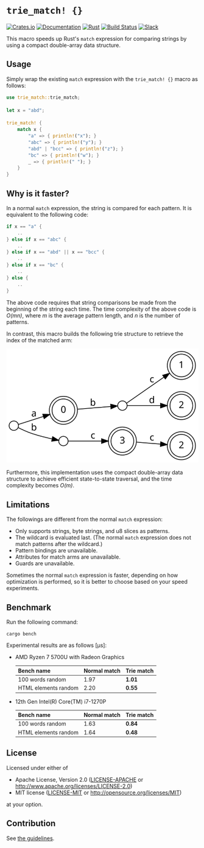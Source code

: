 # `trie_match! {}`

[![Crates.io](https://img.shields.io/crates/v/trie-match)](https://crates.io/crates/trie-match)
[![Documentation](https://docs.rs/trie-match/badge.svg)](https://docs.rs/trie-match)
[![Rust](https://img.shields.io/badge/rust-1.60%2B-blue.svg?maxAge=3600)](https://github.com/daac-tools/trie-match)
[![Build Status](https://github.com/daac-tools/trie-match/actions/workflows/rust.yml/badge.svg)](https://github.com/daac-tools/trie-match/actions)
[![Slack](https://img.shields.io/badge/join-chat-brightgreen?logo=slack)](https://join.slack.com/t/daac-tools/shared_invite/zt-1pwwqbcz4-KxL95Nam9VinpPlzUpEGyA)

This macro speeds up Rust's `match` expression for comparing strings by using a
compact double-array data structure.

## Usage

Simply wrap the existing `match` expression with the `trie_match! {}` macro as
follows:

```rust
use trie_match::trie_match;

let x = "abd";

trie_match! {
    match x {
        "a" => { println!("x"); }
        "abc" => { println!("y"); }
        "abd" | "bcc" => { println!("z"); }
        "bc" => { println!("w"); }
        _ => { println!(" "); }
    }
}
```

## Why is it faster?

In a normal `match` expression, the string is compared for each pattern. It is
equivalent to the following code:

```rust
if x == "a" {
    ..
} else if x == "abc" {
    ..
} else if x == "abd" || x == "bcc" {
    ..
} else if x == "bc" {
    ..
} else {
    ..
}
```

The above code requires that string comparisons be made from the beginning of
the string each time. The time complexity of the above code is *O(mn)*, where
*m* is the average pattern length, and *n* is the number of patterns.

In contrast, this macro builds the following trie structure to retrieve the
index of the matched arm:

![Trie](figures/graph.svg)

Furthermore, this implementation uses the compact double-array data structure
to achieve efficient state-to-state traversal, and the time complexity becomes
*O(m)*.

## Limitations

The followings are different from the normal `match` expression:

* Only supports strings, byte strings, and u8 slices as patterns.
* The wildcard is evaluated last. (The normal `match` expression does not
  match patterns after the wildcard.)
* Pattern bindings are unavailable.
* Attributes for match arms are unavailable.
* Guards are unavailable.

Sometimes the normal `match` expression is faster, depending on how
optimization is performed, so it is better to choose based on your speed
experiments.

## Benchmark

Run the following command:

```
cargo bench
```

Experimental results are as follows [μs]:

* AMD Ryzen 7 5700U with Radeon Graphics

  | Bench name           | Normal match | Trie match |
  |----------------------|--------------|------------|
  | 100 words random     |         1.97 |   **1.01** |
  | HTML elements random |         2.20 |   **0.55** |

* 12th Gen Intel(R) Core(TM) i7-1270P

  | Bench name           | Normal match | Trie match |
  |----------------------|--------------|------------|
  | 100 words random     |         1.63 |   **0.84** |
  | HTML elements random |         1.64 |   **0.48** |

## License

Licensed under either of

 * Apache License, Version 2.0
   ([LICENSE-APACHE](LICENSE-APACHE) or http://www.apache.org/licenses/LICENSE-2.0)
 * MIT license
   ([LICENSE-MIT](LICENSE-MIT) or http://opensource.org/licenses/MIT)

at your option.

## Contribution

See [the guidelines](./CONTRIBUTING.md).
